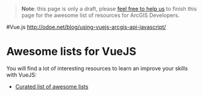 > **Note**: this page is only a draft, please [feel free to help us](https://github.com/hhkaos/awesome-arcgis#contributions) to finish this page for the awesome list of resources for ArcGIS Developers.

#Vue.js
http://odoe.net/blog/using-vuejs-arcgis-api-javascript/

# Awesome lists for VueJS
You will find a lot of interesting resources to learn an improve your skills
with VueJS:
* [Curated list of awesome lists](https://github.com/sindresorhus/awesome)

